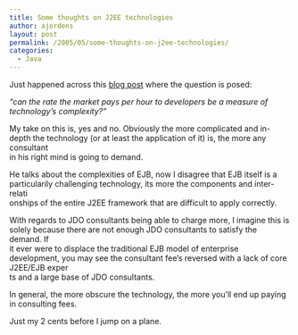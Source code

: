 ```yaml
---
title: Some thoughts on J2EE technologies
author: ajordens
layout: post
permalink: /2005/05/some-thoughts-on-j2ee-technologies/
categories:
  - Java
---
```

Just happened across this [blog post][1] where the question is posed: 

*&#8220;can the rate the market pays per hour to developers be a measure of technology&#8217;s complexity?&#8221;*

My take on this is, yes and no. Obviously the more complicated and in-depth the technology (or at least the application of it) is, the more any consultant  
in his right mind is going to demand. 

He talks about the complexities of EJB, now I disagree that EJB itself is a particularily challenging technology, its more the components and inter-relati  
onships of the entire J2EE framework that are difficult to apply correctly. 

With regards to JDO consultants being able to charge more, I imagine this is solely because there are not enough JDO consultants to satisfy the demand. If  
it ever were to displace the traditional EJB model of enterprise development, you may see the consultant fee&#8217;s reversed with a lack of core J2EE/EJB exper  
ts and a large base of JDO consultants. 

In general, the more obscure the technology, the more you&#8217;ll end up paying in consulting fees.

Just my 2 cents before I jump on a plane.

 [1]: http://forums.supremistic.com//weblog_entry.php?e=2